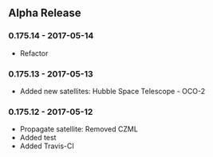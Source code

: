 Alpha Release
--------------
### 0.175.14 - 2017-05-14
* Refactor
### 0.175.13 - 2017-05-13
* Added new satellites: Hubble Space Telescope - OCO-2

### 0.175.12 - 2017-05-12
* Propagate satellite: Removed CZML
* Added test
* Added Travis-CI